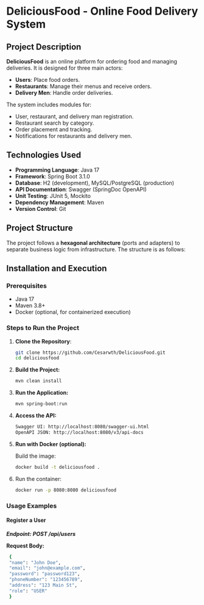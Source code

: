 # DeliciousFood - Online Food Delivery System

## Project Description

**DeliciousFood** is an online platform for ordering food and managing deliveries. It is designed for three main actors:

- **Users**: Place food orders.
- **Restaurants**: Manage their menus and receive orders.
- **Delivery Men**: Handle order deliveries.

The system includes modules for:

- User, restaurant, and delivery man registration.
- Restaurant search by category.
- Order placement and tracking.
- Notifications for restaurants and delivery men.

## Technologies Used

- **Programming Language**: Java 17
- **Framework**: Spring Boot 3.1.0
- **Database**: H2 (development), MySQL/PostgreSQL (production)
- **API Documentation**: Swagger (SpringDoc OpenAPI)
- **Unit Testing**: JUnit 5, Mockito
- **Dependency Management**: Maven
- **Version Control**: Git

## Project Structure

The project follows a **hexagonal architecture** (ports and adapters) to separate business logic from infrastructure.
The structure is as follows:

## Installation and Execution

### Prerequisites

- Java 17
- Maven 3.8+
- Docker (optional, for containerized execution)

### Steps to Run the Project

1. **Clone the Repository**:
   ```bash
   git clone https://github.com/Cesarwth/DeliciousFood.git
   cd deliciousfood

2. **Build the Project:**
   ```bash
   mvn clean install

3. **Run the Application:**
   ```bash
   mvn spring-boot:run

4. **Access the API:**
   ```bash
   Swagger UI: http://localhost:8080/swagger-ui.html
   OpenAPI JSON: http://localhost:8080/v3/api-docs

5. **Run with Docker (optional):**

   Build the image:
   ```bash
   docker build -t deliciousfood .

6. Run the container:

    ```bash
    docker run -p 8080:8080 deliciousfood

### Usage Examples

#### Register a User

***Endpoint: POST /api/users***

**Request Body:**

   ```bash
    {
    "name": "John Doe",
    "email": "john@example.com",
    "password": "password123",
    "phoneNumber": "123456789",
    "address": "123 Main St",
    "role": "USER"
    }